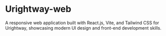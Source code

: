 # Urightway-web
A responsive web application built with React.js, Vite, and Tailwind CSS for Urightway, showcasing modern UI design and front-end development skills.
